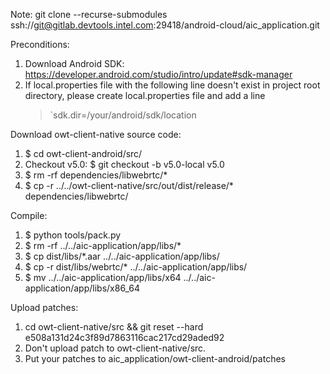 Note:
    git clone --recurse-submodules ssh://git@gitlab.devtools.intel.com:29418/android-cloud/aic_application.git

Preconditions:
1. Download Android SDK: https://developer.android.com/studio/intro/update#sdk-manager
2. If local.properties file with the following line doesn't exist in project root directory,  please create local.properties file and add a line
    >`sdk.dir=/your/android/sdk/location

Download owt-client-native source code:
1. $ cd owt-client-android/src/
2. Checkout v5.0:
    $ git checkout -b v5.0-local v5.0
3. $ rm -rf  dependencies/libwebrtc/*
4. $ cp -r ../../owt-client-native/src/out/dist/release/* dependencies/libwebrtc/

Compile:
1. $ python tools/pack.py
2. $ rm -rf ../../aic-application/app/libs/*
3. $ cp dist/libs/*.aar ../../aic-application/app/libs/
4. $ cp -r dist/libs/webrtc/* ../../aic-application/app/libs/
5. $ mv ../../aic-application/app/libs/x64 ../../aic-application/app/libs/x86_64

Upload patches:
1. cd owt-client-native/src && git reset --hard e508a131d24c3f89d7863116cac217cd29aded92
2. Don't upload patch to owt-client-native/src.
3. Put your patches to aic_application/owt-client-android/patches
